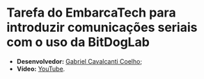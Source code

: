 # Tarefa do EmbarcaTech para introduzir comunicações seriais com o uso da BitDogLab
  - **Desenvolvedor:** <ins>Gabriel Cavalcanti Coelho</ins>;
  - **Vídeo:** [YouTube](https://www.youtube.com/).
